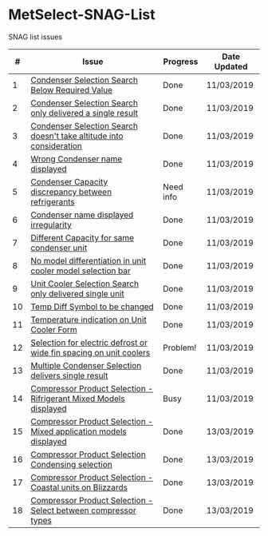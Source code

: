 # MetSelect-SNAG-List
SNAG list issues 

| # | Issue | Progress | Date Updated |
| --- |  ---  | ------ | ------ |
| 1 |[Condenser Selection Search Below Required Value](https://github.com/NicDup/MetSelect-SNAG-List/blob/master/SNAG_1.md)| Done | 11/03/2019 |
| 2 |[Condenser Selection Search only delivered a single result](https://github.com/NicDup/MetSelect-SNAG-List/blob/master/SNAG_2.md)| Done | 11/03/2019 |
| 3 |[Condenser Selection Search doesn't take altitude into consideration](https://github.com/NicDup/MetSelect-SNAG-List/blob/master/SNAG_3.md)| Done | 11/03/2019 |
| 4 |[Wrong Condenser name displayed](https://github.com/NicDup/MetSelect-SNAG-List/blob/master/SNAG_4.md)| Done | 11/03/2019 |
| 5 |[Condenser Capacity discrepancy between refrigerants](https://github.com/NicDup/MetSelect-SNAG-List/blob/master/SNAG_5.md)| Need info | 11/03/2019 |
| 6 |[Condenser name displayed irregularity](https://github.com/NicDup/MetSelect-SNAG-List/blob/master/SNAG_6.md)| Done | 11/03/2019 |
| 7 |[Different Capacity for same condenser unit](https://github.com/NicDup/MetSelect-SNAG-List/blob/master/SNAG_7.md)| Done | 11/03/2019 |
| 8 |[No model differentiation in unit cooler model selection bar](https://github.com/NicDup/MetSelect-SNAG-List/blob/master/SNAG_8.md)| Done | 11/03/2019 |
| 9 |[Unit Cooler Selection Search only delivered single unit](https://github.com/NicDup/MetSelect-SNAG-List/blob/master/SNAG_9.md)| Done | 11/03/2019 |
| 10 |[Temp Diff Symbol to be changed](https://github.com/NicDup/MetSelect-SNAG-List/blob/master/SNAG_10.md)| Done | 11/03/2019 |
| 11 |[Temperature indication on Unit Cooler Form](https://github.com/NicDup/MetSelect-SNAG-List/blob/master/SNAG_11.md)| Done | 11/03/2019 |
| 12 |[Selection for electric defrost or wide fin spacing on unit coolers](https://github.com/NicDup/MetSelect-SNAG-List/blob/master/SNAG_12.md)| Problem! | 11/03/2019 |
| 13 |[Multiple Condenser Selection delivers single result](https://github.com/NicDup/MetSelect-SNAG-List/blob/master/SNAG_13.md)| Done | 11/03/2019 |
| 14 |[Compressor Product Selection - Rifrigerant Mixed Models displayed](https://github.com/NicDup/MetSelect-SNAG-List/blob/master/SNAG_14.md)| Busy | 11/03/2019 |
| 15 |[Compressor Product Selection - Mixed application models displayed](https://github.com/NicDup/MetSelect-SNAG-List/blob/master/SNAG_15.md)| Done | 13/03/2019 |
| 16 |[Compressor Product Selection Condensing selection](https://github.com/NicDup/MetSelect-SNAG-List/blob/master/SNAG_16.md)| Done | 13/03/2019 |
| 17 |[Compressor Product Selection - Coastal units on Blizzards](https://github.com/NicDup/MetSelect-SNAG-List/blob/master/SNAG_17.md)|  Done | 13/03/2019 |
| 18 |[Compressor Product Selection - Select between compressor types](https://github.com/NicDup/MetSelect-SNAG-List/blob/master/SNAG_18.md)| Done | 13/03/2019 |



